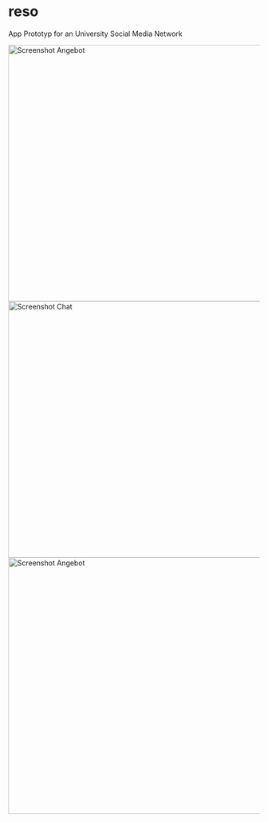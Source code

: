 # reso
App Prototyp for an University Social Media Network

<img width="513" alt="Screenshot Angebot" src="https://user-images.githubusercontent.com/29018131/136474039-1a3170ff-a489-4e1e-9b0a-530717b87e8c.png">
<img width="513" alt="Screenshot Chat" src="https://user-images.githubusercontent.com/29018131/136474010-f603cd45-de67-4aa5-9e4a-80bb8f0fa6e7.png">
<img width="513" alt="Screenshot Angebot" src="https://user-images.githubusercontent.com/29018131/136474013-e0051771-7a97-479b-8766-a60a3f4d9846.png">
